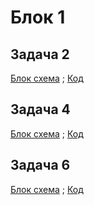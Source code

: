 #  Блок 1

## Задача 2
[Блок схема](https://github.com/Vladislav163rus/Csharp/blob/main/Less1/Task1/Task1.drawio.png) ; [Код](https://github.com/Vladislav163rus/Csharp/blob/main/Less1/Task1/Program.cs)

## Задача 4
[Блок схема](https://github.com/Vladislav163rus/Csharp/blob/main/Less1/Task2/Task2.drawio.png) ; [Код](https://github.com/Vladislav163rus/Csharp/blob/main/Less1/Task2/Task2.csproj)

## Задача 6
[Блок схема](https://github.com/Vladislav163rus/Csharp/blob/main/Less1/Task3/Task3.drawio.png) ; [Код](https://github.com/Vladislav163rus/Csharp/blob/main/Less1/Task3/Task3.csproj)